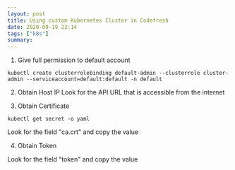 ```yaml
---
layout: post
title: Using custom Kubernetes Cluster in Codefresh
date: 2020-09-19 22:14
tags: ["k8s"]
summary:
---
```

1. Give full permission to default account

`kubectl create clusterrolebinding default-admin --clusterrole cluster-admin --serviceaccount=default:default -n default
`

2. Obtain Host IP
Look for the API URL that is accessible from the internet

3. Obtain Certificate

`kubectl get secret -o yaml`

Look for the field "ca.crt" and copy the value

4. Obtain Token

Look for the field "token" and copy the value